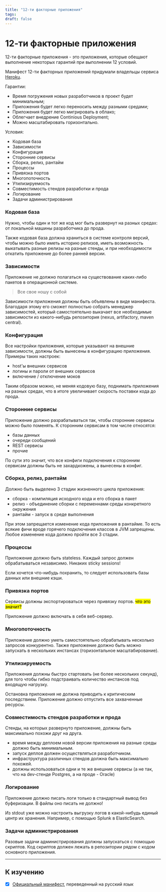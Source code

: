 ```yaml
---
title: "12-ти факторные приложения"
tags: 
draft: false
---
```


# 12-ти факторные приложения

12-ти факторные приложения - это приложения, которые обещают выполнение некоторых гарантий при выполнении 12 условий.

Манифест 12-ти факторных приложений придумали владельцы сервиса [Heroku](https://www.heroku.com/home).

Гарантии:
- Время погружения новых разработчиков в проект будет минимальным;
- Приложения будет легко переносить между разными средами;
- Приложения будет легко мигрировать в облако;
- Облегчает внедрение Continious Deployment;
- Можно масштабировать горизонтально.

Условия:
- Кодовая база
- Зависимости
- Конфигурация
- Сторонние сервисы
- Сборка, релиз, рантайм
- Процессы
- Привязка портов
- Многопоточность
- Утилизируемость
- Совместимость стендов разработки и прода
- Логирование
- Задачи администрирования

### Кодовая база
Нужно, чтобы один и тот же код мог быть развернут на разных средах: от локальной машины разработчика до прода.

Также кодовая база должна храниться в системе контроля версий, чтобы можно было иметь историю релизов, иметь возможность выкатывать разные релизы на разные стенды, и при необходимости откатить приложение до более ранней версии.

### Зависимости
Приложение не должно полагаться на существование каких-либо пакетов в операционной системе.

> Все свое ношу с собой

Зависимости приложения должны быть объявлены в виде манифеста.
Благодаря этому его сможет полностью собрать менеджер зависимостей, который самостоятельно выкачает все необходимые зависимости из какого-нибудь репозитория (nexus, artifactory, maven central).

### Конфигурация
Все настройки приложения, которые указывают на внешние зависимости, должны быть вынесены в конфигурацию приложения.
Примеры таких настроек:
- host'ы внешних сервисов
- логины и пароли от внешних сервисов
- включение / отключение моков

Таким образом можно, не меняя кодовую базу, поднимать приложения на разных средах, что в итоге увеличивает скорость поставки кода до прода.

### Сторонние сервисы
Приложение должно разрабатываться так, чтобы сторонние сервисы можно было поменять.
К сторонним сервисам в том числе относятся:
- базы данных
- очереди сообщений
- REST сервисы
- прочие

По сути это значит, что все конфиги подключения к сторонним сервисам должны быть не захардкожены, а вынесены в конфиг.

### Сборка, релиз, рантайм
Должно быть выделено 3 стадии жизненного цикла приложения:
- сборка - компиляция исходного кода и его сборка в пакет
- релиз - объединение сборки с переменнами среды конкретного окружения
- рантайм - запуск в среде выполнения

При этом запрещается изменение кода приложения в рантайме.
То есть всякие фичи вроде горячего подключения классов в JVM запрещены.
Любое изменение кода должно пройти все 3 стадии.

### Процессы
Приложение должно быть stateless.
Каждый запрос должен обрабатываться независимо.
Никаких sticky sessions!

Если хочется что-нибудь похранить, то следует использовать базы данных или внешние кэши.

### Привязка портов
Сервисы должны экспортироваться через привязку портов. <mark>что это значит?</mark>

Приложение должно включать в себя веб-сервер.

### Многопоточность
Приложение должно уметь самостоятельно обрабатывать несколько запросов конкурентно.
Также приложение должно быть можно запускать в нескольких инстансах (горизонтальное масштабирование).

### Утилизируемость
Приложения должны быстро стартовать (не более нескольких секунд), для того чтобы гибко подстраивать количество инстансов под входящую нагрузку.

Остановка приложения не должна приводить к критическим последствием. 
Приложение должно отпустить все захваченные ресурсы.

### Совместимость стендов разработки и прода
Стенды, на которых развернуто приложение, должны быть максимально похожи друг на друга.
- время между деплоем новой версии приложения на разные среды должно быть минимальным.
- запуск деплоя должен осуществляться разработчиком.
- инфраструктура различных стендов должна быть максимально похожей.
- должны использоваться одни и те же внешние сервисы (а не так, что на dev-стенде Postgres, а на проде - Oracle)

### Логирование
Приложение должно писать логи только в стандартный вывод без буферизации.
В файлы оно писать не должно!

Из stdout уже можно настроить выгрузку логов в какой-нибудь единый центр их хранения.
Например, с помощью Splunk в ElasticSearch.

### Задачи администрирования
Разовые задачи администрирования должны запускаться с помощью скриптов.
Код скриптов должен лежать в репозитории рядом с кодом основного приложения.


---
## К изучению
- [X] [Официальный манифест](https://12factor.net/ru/), переведенный на русский язык